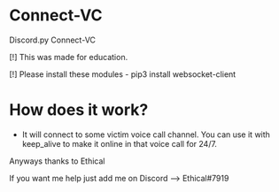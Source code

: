 # Connect-VC
Discord.py Connect-VC

[!] This was made for education.

[!] Please install these modules - pip3 install websocket-client

# How does it work?
- It will connect to some victim voice call channel. You can use it with keep_alive to make it online in that voice call for 24/7.

Anyways thanks to Ethical

If you want me help just add me on Discord --> Ethical#7919
